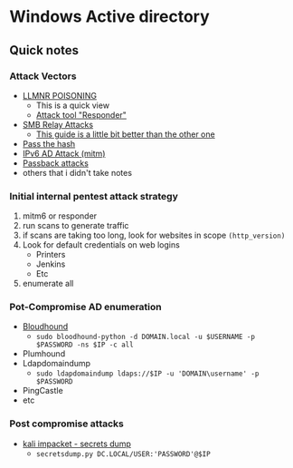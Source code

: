 # Windows Active directory

## Quick notes

### Attack Vectors
- [LLMNR POISONING](https://stridergearhead.medium.com/llmnr-poisoning-an-ad-attack-1265f5365332)
    - This is a quick view
    - [Attack tool "Responder"](https://www.kali.org/tools/responder/)
- [SMB Relay Attacks](https://medium.com/@aniswersighni/active-directory-attacks-smb-relay-attacks-ea7d8cf9a8f8)
    - [This guide is a little bit better than the other one](https://viperone.gitbook.io/pentest-everything/everything/everything-active-directory/adversary-in-the-middle/smb-relay)
- [Pass the hash](https://book.hacktricks.xyz/windows-hardening/active-directory-methodology/over-pass-the-hash-pass-the-key)
- [IPv6 AD Attack (mitm)](https://stridergearhead.medium.com/ipv6-attack-ad-attack-ea50476dccee)
- [Passback attacks](https://www.mindpointgroup.com/blog/how-to-hack-through-a-pass-back-attack)
- others that i didn't take notes

### Initial internal pentest attack strategy
1. mitm6 or responder
2. run scans to generate traffic
3. if scans are taking too long, look for websites in scope `(http_version)`
4. Look for default credentials on web logins
    - Printers
    - Jenkins
    - Etc
5. enumerate all

### Pot-Compromise AD enumeration
- [Bloudhound](https://book.hacktricks.xyz/windows-hardening/active-directory-methodology/bloodhound)
    - `sudo bloodhound-python -d DOMAIN.local -u $USERNAME -p $PASSWORD -ns $IP -c all`
- Plumhound
- Ldapdomaindump
    - `sudo ldapdomaindump ldaps://$IP -u 'DOMAIN\username' -p $PASSWORD`
- PingCastle
- etc

### Post compromise attacks
- [kali impacket - secrets dump](https://www.kali.org/tools/impacket/)
    - `secretsdump.py DC.LOCAL/USER:'PASSWORD'@$IP` 
